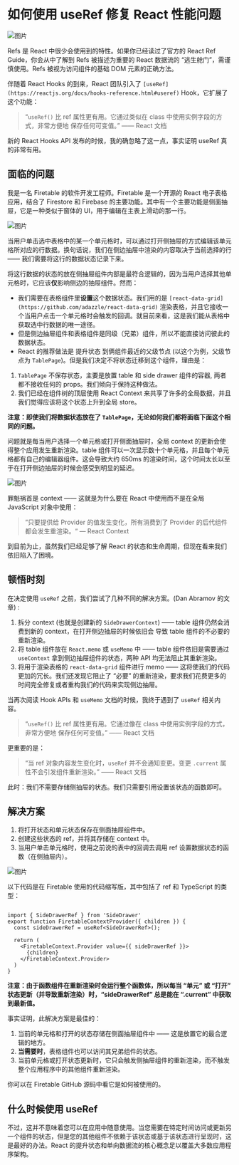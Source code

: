 # 如何使用 useRef 修复 React 性能问题

![图片](https://mmbiz.qpic.cn/mmbiz_png/r9uJgMVQXbE9JgiaONibITOTeJIiaBI2LBj28VOtdgePg0JbDJsTZ7z2mEIbwKmADDJaK7bcyVWSmP7hDJnoSydaw/640?wx_fmt=png&wxfrom=13&tp=wxpic)

Refs 是 React 中很少会使用到的特性。如果你已经读过了官方的 React Ref Guide，你会从中了解到 Refs 被描述为重要的 React 数据流的 “逃生舱门”，需谨慎使用。Refs 被视为访问组件的基础 DOM 元素的正确方法。

伴随着 React Hooks 的到来，React 团队引入了 `[useRef](https://reactjs.org/docs/hooks-reference.html#useref)` Hook，它扩展了这个功能：

> “`useRef()` 比 ref 属性更有用。它通过类似在 class 中使用实例字段的方式，非常方便地 保存任何可变值。” —— React 文档

新的 React Hooks API 发布的时候，我的确忽略了这一点，事实证明 useRef 真的非常有用。

## 面临的问题

我是一名 Firetable 的软件开发工程师。Firetable 是一个开源的 React 电子表格应用，结合了 Firestore 和 Firebase 的主要功能。其中有一个主要功能是侧面抽屉，它是一种类似于窗体的 UI，用于编辑在主表上滑动的那一行。

![图片](https://mmbiz.qpic.cn/mmbiz_gif/r9uJgMVQXbE9JgiaONibITOTeJIiaBI2LBjO76okK0ZfzrqGibTI970pGRfYibEiawcicID54xtSpuoQB9Ax5tktLFZ8g/640?wx_fmt=gif&tp=wxpic&wxfrom=5&wx_lazy=1)

当用户单击选中表格中的某一个单元格时，可以通过打开侧抽屉的方式编辑该单元格所对应的行数据。换句话说，我们在侧边抽屉中渲染的内容取决于当前选择的行 —— 我们需要将这行的数据状态记录下来。

将这行数据的状态的放在侧抽屉组件内部是最符合逻辑的，因为当用户选择其他单元格时，它应该**仅**影响侧边的抽屉组件。然而：

- 我们需要在表格组件里**设置**这个数据状态。我们用的是 `[react-data-grid](https://github.com/adazzle/react-data-grid)` 渲染表格，并且它接收一个当用户点击一个单元格时会触发的回调。就目前来看，这是我们能从表格中获取选中行数据的唯一途径。
- 但是侧边抽屉组件和表格组件是同级（兄弟）组件，所以不能直接访问彼此的数据状态。
- React 的推荐做法是 提升状态 到俩组件最近的父级节点 (以这个为例，父级节点为 `TablePage`)。但是我们决定不将状态迁移到这个组件，理由是：

1. `TablePage` 不保存状态，主要是放置 table 和 side drawer 组件的容器, 两者都不接收任何的 props。我们倾向于保持这种做法。
2. 我们已经在组件树的顶层使用 React Context 来共享了许多的全局数据，并且我们觉得应该将这个状态上升到全局 store。

**注意：即使我们将数据状态放在了 `TablePage`，无论如何我们都将面临下面这个相同的问题。**

问题就是每当用户选择一个单元格或打开侧面抽屉时，全局 context 的更新会使得整个应用发生重新渲染。table 组件可以一次显示数十个单元格，并且每个单元格都有自己的编辑器组件。这会导致大约 650ms 的渲染时间，这个时间太长以至于在打开侧边抽屉的时候会感受到明显的延迟。

![图片](https://mmbiz.qpic.cn/mmbiz_gif/r9uJgMVQXbE9JgiaONibITOTeJIiaBI2LBjeCVGjKVwicgg7uasxVKXbibqcC3ToAnPkVibMSib4ia3EwQ5ZfQtKc70WKg/640?wx_fmt=gif&tp=wxpic&wxfrom=5&wx_lazy=1)

罪魁祸首是 context —— 这就是为什么要在 React 中使用而不是在全局 JavaScript 对象中使用：

> ”只要提供给 Provider 的值发生变化，所有消费到了 Provider 的后代组件都会发生重渲染。“ — React Context

到目前为止，虽然我们已经足够了解 React 的状态和生命周期，但现在看来我们依旧陷入了困境。

## 顿悟时刻

在决定使用 `useRef` 之前，我们尝试了几种不同的解决方案。(Dan Abramov 的文章) :

1. 拆分 context (也就是创建新的 `SideDrawerContext`) —— table 组件仍然会消费到新的 context，在打开侧边抽屉的时候依旧会 导致 table 组件的不必要的重新渲染。
2. 将 table 组件放在 `React.memo` 或 `useMemo` 中 —— table 组件依旧是需要通过 `useContext` 拿到侧边抽屉组件的状态，两种 API 均无法阻止其重新渲染。
3. 将用于渲染表格的 `react-data-grid` 组件进行 memo —— 这将使我们的代码更加的冗长。我们还发现它阻止了 “必要” 的重新渲染，要求我们花费更多的时间完全修复或者重构我们的代码来实现侧边抽屉。

当再次阅读 Hook APIs 和 `useMemo` 文档的时候，我终于遇到了 `useRef` 相关内容。

> “`useRef()` 比 ref 属性更有用。它通过像在 class 中使用实例字段的方式，非常方便地 保存任何可变值。” —— React 文档

更重要的是：

> “当 ref 对象内容发生变化时，`useRef` 并不会通知变更。变更 `.current` 属性不会引发组件重新渲染。” —— React 文档

此时：我们不需要存储侧抽屉的状态。我们只需要引用设置该状态的函数即可。

## 解决方案

1. 将打开状态和单元状态保存在侧面抽屉组件中。
2. 创建这些状态的 ref，并将其存储在 context 中。
3. 当用户单击单元格时，使用之前说的表中的回调去调用 ref 设置数据状态的函数（在侧抽屉内）。

![图片](https://mmbiz.qpic.cn/mmbiz_png/r9uJgMVQXbE9JgiaONibITOTeJIiaBI2LBjFVmB7tcsb4I0giaT8foAibZiahh6zFvtAOBrPGQ9D2ibJVlrE8LdEkLzUg/640?wx_fmt=png&tp=wxpic&wxfrom=5&wx_lazy=1&wx_co=1)

以下代码是在 Firetable 使用的代码缩写版，其中包括了 ref 和 TypeScript 的类型：

```

import { SideDrawerRef } from 'SideDrawer'
export function FiretableContextProvider({ children }) {
  const sideDrawerRef = useRef<SideDrawerRef>();

  return (
    <FiretableContext.Provider value={{ sideDrawerRef }}>
      {children}
    </FiretableContext.Provider>
  )
}
```

**注意：由于函数组件在重新渲染时会运行整个函数体，所以每当 “单元” 或 “打开” 状态更新（并导致重新渲染）时，“sideDrawerRef” 总是能在 “.current” 中获取到最新值。**

事实证明，此解决方案是最佳的：

1. 当前的单元格和打开的状态存储在侧面抽屉组件中 —— 这是放置它的最合逻辑的地方。
2. **当需要时**，表格组件也可以访问其兄弟组件的状态。
3. 当前单元格或打开状态更新时，它只会触发侧抽屉组件的重新渲染，而不触发整个应用程序中的其他组件重新渲染。

你可以在 Firetable GitHub 源码中看它是如何被使用的。

## 什么时候使用 useRef

不过，这并不意味着您可以在应用中随意使用。当您需要在特定时间访问或更新另一个组件的状态，但是您的其他组件不依赖于该状态或基于该状态进行呈现时，这是最好的办法。React 的提升状态和单向数据流的核心概念足以覆盖大多数应用程序架构。